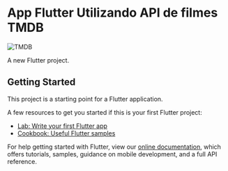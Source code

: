 # App Flutter Utilizando API de filmes TMDB
![TMDB](https://user-images.githubusercontent.com/98062365/154690449-7603c832-eed0-4849-bdf1-9c6629980546.gif)

A new Flutter project.

## Getting Started

This project is a starting point for a Flutter application.

A few resources to get you started if this is your first Flutter project:

- [Lab: Write your first Flutter app](https://flutter.dev/docs/get-started/codelab)
- [Cookbook: Useful Flutter samples](https://flutter.dev/docs/cookbook)

For help getting started with Flutter, view our
[online documentation](https://flutter.dev/docs), which offers tutorials,
samples, guidance on mobile development, and a full API reference.